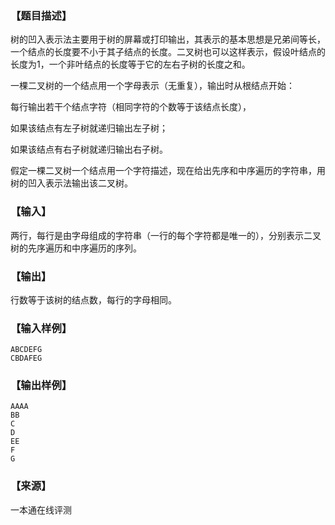 ### 【题目描述】

树的凹入表示法主要用于树的屏幕或打印输出，其表示的基本思想是兄弟间等长，一个结点的长度要不小于其子结点的长度。二叉树也可以这样表示，假设叶结点的长度为1，一个非叶结点的长度等于它的左右子树的长度之和。

一棵二叉树的一个结点用一个字母表示（无重复），输出时从根结点开始：

每行输出若干个结点字符（相同字符的个数等于该结点长度），

如果该结点有左子树就递归输出左子树；

如果该结点有右子树就递归输出右子树。

假定一棵二叉树一个结点用一个字符描述，现在给出先序和中序遍历的字符串，用树的凹入表示法输出该二叉树。

### 【输入】

两行，每行是由字母组成的字符串（一行的每个字符都是唯一的），分别表示二叉树的先序遍历和中序遍历的序列。

### 【输出】

行数等于该树的结点数，每行的字母相同。

### 【输入样例】

```
ABCDEFG
CBDAFEG
```

### 【输出样例】

```
AAAA
BB
C
D
EE
F
G
```


 ### 【来源】

 一本通在线评测 